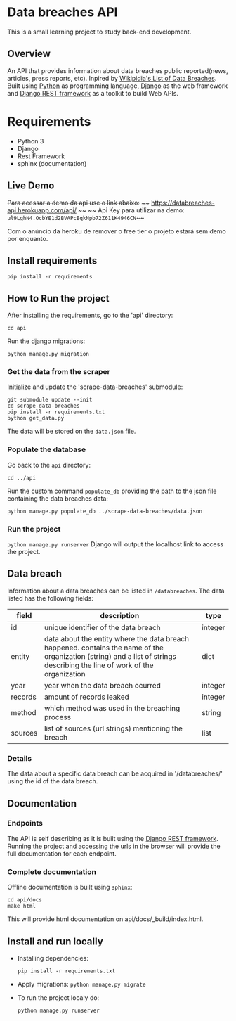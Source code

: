 # Data breaches API
This is a small learning project to study back-end development.

## Overview
An API that provides information about data breaches public reported(news, articles, press reports, etc). Inpired by [Wikipidia's List of Data Breaches](https://en.wikipedia.org/wiki/List_of_data_breaches). Built using [Python](https://www.python.org/) as programming language, [Django](https://www.djangoproject.com/) as the web framework and [Django REST framework](https://www.django-rest-framework.org/) as a toolkit to build Web APIs.

# Requirements
* Python 3
* Django
* Rest Framework
* sphinx (documentation)

## Live Demo
~~Para acessar a demo da api use o link abaixo:~~
~~ https://databreaches-api.herokuapp.com/api/ ~~
~~ Api Key para utilizar na demo: `ul9LghN4.OcbYE1d2BVAPcBqkNpb72Z611K4946CN`~~

Com o anúncio da heroku de remover o free tier o projeto estará sem demo por enquanto.

## Install requirements
`pip install -r requirements`

## How to Run the project

After installing the requirements, go to the 'api' directory:

`cd api`

Run the django migrations:

`python manage.py migration`

### Get the data from the scraper
Initialize and update the 'scrape-data-breaches' submodule:

```
git submodule update --init
cd scrape-data-breaches
pip install -r requirements.txt
python get_data.py
```

The data will be stored on the `data.json` file.

### Populate the database
Go back to the `api` directory:

`cd ../api`

Run the custom command `populate_db` providing the path to the json file
containing the data breaches data:

`python manage.py populate_db ../scrape-data-breaches/data.json`

### Run the project
`python manage.py runserver`
Django will output the localhost link to access the project.

## Data breach
Information about a data breaches can be listed in `/databreaches`. The data listed has the following fields:


| field | description | type |
|---|---|---|
| id | unique identifier of the data breach | integer |
| entity | data about the entity where the data breach happened. contains the name of the organization (string) and a list of strings describing the line of work of the organization | dict |
| year | year when the data breach ocurred | integer |
| records | amount of records leaked | integer |
| method | which method was used in the breaching process | string |
| sources | list of sources (url strings) mentioning the breach | list |

### Details
The data about a specific data breach can be acquired in '/databreaches/<id>' using the id of the data breach.

## Documentation
### Endpoints
The API is self describing as it is built using the [Django REST framework](https://www.django-rest-framework.org/topics/documenting-your-api/#self-describing-apis). Running the project and accessing the urls in the browser will provide the full documentation for each endpoint.

### Complete documentation
Offline documentation is built using `sphinx`:
```
cd api/docs
make html
```

This will provide html documentation on api/docs/_build/index.html.

## Install and run locally
* Installing dependencies:

    `pip install -r requirements.txt`

* Apply migrations:
    `python manage.py migrate`

* To run the project localy do:

    `python manage.py runserver`
